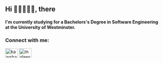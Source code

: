 <h2>Hi 👋🏻👨🏻‍💻, there </h2>
<h4 >I'm currently studying for a Bachelors's Degree in Software Engineering at the University of Westminster.</h4>

<h3 align="left">Connect with me:</h3>
<p align="left">
<a href="https://twitter.com/kawshan_mendis" target="blank"><img align="center" src="https://raw.githubusercontent.com/rahuldkjain/github-profile-readme-generator/master/src/images/icons/Social/twitter.svg" alt="kawshan_mendis" height="30" width="40" /></a>
<a href="https://linkedin.com/in/maleesha-kawshan" target="blank"><img align="center" src="https://raw.githubusercontent.com/rahuldkjain/github-profile-readme-generator/master/src/images/icons/Social/linked-in-alt.svg" alt="maleesha-kawshan" height="30" width="40" /></a>
</p>
